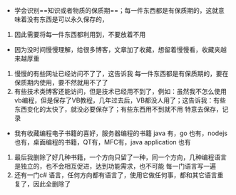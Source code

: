* 学会识别==知识或者物质的保质期==；每一件东西都是有保质期的，这就意味着没有东西是可以永久保存的，
1. 因此需要将每一件东西都利用到，不要放着不用

* 因为没时间慢慢理解，给很多博客，文章加了收藏，想留着慢慢看，收藏夹越来越厚重
1. 慢慢的有些网址已经访问不了了，这告诉我 每一件东西都是有保质期的，要在保质期内使用，要不然就用不了了
2. 有些技术类博客还能访问，但是技术已经用不到了，例如：虽然我不怎么使用vb编程，但是保存了VB教程，几年过去后，VB都没人用了；这告诉我：有些东西变化的太快了，就没必要保存了；有些东西用不到就不用 特意去保存，记录
* 我有收藏编程电子书籍的喜好，服务器编程的书籍 java 有，go 也有，nodejs也有，桌面编程的书籍，QT有，MFC有，java application 也有
1. 最后我删除了好几种书籍，一个方向只留了一种，同一个方向，几种编程语言是独立的，也不会相互促进，达到功能需求，也不可能 每一门语言写一遍
2. 还有一门c# 语言，任何方向都有语言了，使用它做任何事，都和其它语言重复了，因此全删除了